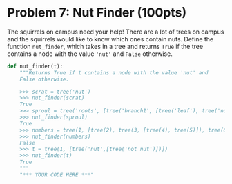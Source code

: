 # Problem 7: Nut Finder (100pts)

The squirrels on campus need your help! There are a lot of trees on campus and the squirrels would like to know which ones contain nuts. Define the function `nut_finder`, which takes in a tree and returns `True` if the tree contains a node with the value `'nut'` and `False` otherwise.

```python
def nut_finder(t):
    """Returns True if t contains a node with the value 'nut' and
    False otherwise.

    >>> scrat = tree('nut')
    >>> nut_finder(scrat)
    True
    >>> sproul = tree('roots', [tree('branch1', [tree('leaf'), tree('nut')]), tree('branch2')])
    >>> nut_finder(sproul)
    True
    >>> numbers = tree(1, [tree(2), tree(3, [tree(4), tree(5)]), tree(6, [tree(7)])])
    >>> nut_finder(numbers)
    False
    >>> t = tree(1, [tree('nut',[tree('not nut')])])
    >>> nut_finder(t)
    True
    """
    "*** YOUR CODE HERE ***"
```

